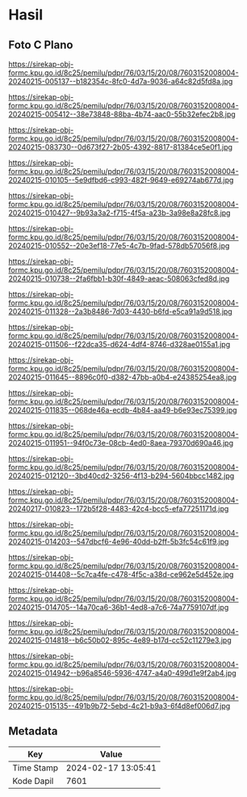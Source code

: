 # Hasil

## Foto C Plano

https://sirekap-obj-formc.kpu.go.id/8c25/pemilu/pdpr/76/03/15/20/08/7603152008004-20240215-005137--b182354c-8fc0-4d7a-9036-a64c82d5fd8a.jpg

https://sirekap-obj-formc.kpu.go.id/8c25/pemilu/pdpr/76/03/15/20/08/7603152008004-20240215-005412--38e73848-88ba-4b74-aac0-55b32efec2b8.jpg

https://sirekap-obj-formc.kpu.go.id/8c25/pemilu/pdpr/76/03/15/20/08/7603152008004-20240215-083730--0d673f27-2b05-4392-8817-81384ce5e0f1.jpg

https://sirekap-obj-formc.kpu.go.id/8c25/pemilu/pdpr/76/03/15/20/08/7603152008004-20240215-010105--5e9dfbd6-c993-482f-9649-e69274ab677d.jpg

https://sirekap-obj-formc.kpu.go.id/8c25/pemilu/pdpr/76/03/15/20/08/7603152008004-20240215-010427--9b93a3a2-f715-4f5a-a23b-3a98e8a28fc8.jpg

https://sirekap-obj-formc.kpu.go.id/8c25/pemilu/pdpr/76/03/15/20/08/7603152008004-20240215-010552--20e3ef18-77e5-4c7b-9fad-578db57056f8.jpg

https://sirekap-obj-formc.kpu.go.id/8c25/pemilu/pdpr/76/03/15/20/08/7603152008004-20240215-010738--2fa6fbb1-b30f-4849-aeac-508063cfed8d.jpg

https://sirekap-obj-formc.kpu.go.id/8c25/pemilu/pdpr/76/03/15/20/08/7603152008004-20240215-011328--2a3b8486-7d03-4430-b6fd-e5ca91a9d518.jpg

https://sirekap-obj-formc.kpu.go.id/8c25/pemilu/pdpr/76/03/15/20/08/7603152008004-20240215-011506--f22dca35-d624-4df4-8746-d328ae0155a1.jpg

https://sirekap-obj-formc.kpu.go.id/8c25/pemilu/pdpr/76/03/15/20/08/7603152008004-20240215-011645--8896c0f0-d382-47bb-a0b4-e24385254ea8.jpg

https://sirekap-obj-formc.kpu.go.id/8c25/pemilu/pdpr/76/03/15/20/08/7603152008004-20240215-011835--068de46a-ecdb-4b84-aa49-b6e93ec75399.jpg

https://sirekap-obj-formc.kpu.go.id/8c25/pemilu/pdpr/76/03/15/20/08/7603152008004-20240215-011951--94f0c73e-08cb-4ed0-8aea-79370d690a46.jpg

https://sirekap-obj-formc.kpu.go.id/8c25/pemilu/pdpr/76/03/15/20/08/7603152008004-20240215-012120--3bd40cd2-3256-4f13-b294-5604bbcc1482.jpg

https://sirekap-obj-formc.kpu.go.id/8c25/pemilu/pdpr/76/03/15/20/08/7603152008004-20240217-010823--172b5f28-4483-42c4-bcc5-efa77251171d.jpg

https://sirekap-obj-formc.kpu.go.id/8c25/pemilu/pdpr/76/03/15/20/08/7603152008004-20240215-014203--547dbcf6-4e96-40dd-b2ff-5b3fc54c61f9.jpg

https://sirekap-obj-formc.kpu.go.id/8c25/pemilu/pdpr/76/03/15/20/08/7603152008004-20240215-014408--5c7ca4fe-c478-4f5c-a38d-ce962e5d452e.jpg

https://sirekap-obj-formc.kpu.go.id/8c25/pemilu/pdpr/76/03/15/20/08/7603152008004-20240215-014705--14a70ca6-36b1-4ed8-a7c6-74a7759107df.jpg

https://sirekap-obj-formc.kpu.go.id/8c25/pemilu/pdpr/76/03/15/20/08/7603152008004-20240215-014818--b6c50b02-895c-4e89-b17d-cc52c11279e3.jpg

https://sirekap-obj-formc.kpu.go.id/8c25/pemilu/pdpr/76/03/15/20/08/7603152008004-20240215-014942--b96a8546-5936-4747-a4a0-499d1e9f2ab4.jpg

https://sirekap-obj-formc.kpu.go.id/8c25/pemilu/pdpr/76/03/15/20/08/7603152008004-20240215-015135--491b9b72-5ebd-4c21-b9a3-6f4d8ef006d7.jpg


## Metadata

| Key        | Value               |
| ---------- | ------------------- |
| Time Stamp | 2024-02-17 13:05:41 |
| Kode Dapil | 7601                |



